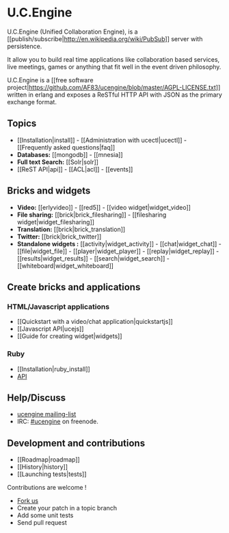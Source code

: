 # U.C.Engine

U.C.Engine (Unified Collaboration Engine), is a [[publish/subscribe|http://en.wikipedia.org/wiki/PubSub]] server with persistence.

It allow you to build real time applications like collaboration based services, live meetings, games or anything that fit well in the event driven philosophy.

U.C.Engine is a [[free software project|https://github.com/AF83/ucengine/blob/master/AGPL-LICENSE.txt]] written in erlang and exposes a ReSTful HTTP API with JSON as the primary exchange format.

## Topics

* [[Installation|install]] - [[Administration with ucectl|ucectl]] - [[Frequently asked questions|faq]]
* **Databases:** [[mongodb]] - [[mnesia]]
* **Full text Search:** [[Solr|solr]]
* [[ReST API|api]] - [[ACL|acl]] - [[events]]

## Bricks and widgets

* **Video:** [[erlyvideo]] - [[red5]] - [[video widget|widget_video]]
* **File sharing:** [[brick|brick_filesharing]] - [[filesharing widget|widget_filesharing]]
* **Translation:** [[brick|brick_translation]]
* **Twitter:** [[brick|brick_twitter]]
* **Standalone widgets :** [[activity|widget_activity]] - [[chat|widget_chat]] - [[file|widget_file]] - [[player|widget_player]] - [[replay|widget_replay]] - [[results|widget_results]] - [[search|widget_search]]  - [[whiteboard|widget_whiteboard]]

## Create bricks and applications

### HTML/Javascript applications

* [[Quickstart with a video/chat application|quickstartjs]]
* [[Javascript API|ucejs]]
* [[Guide for creating widget|widgets]]

### Ruby

* [[Installation|ruby_install]]
* [API](http://rdoc.info/github/AF83/ucengine.rb/master/frames)

## Help/Discuss

* [ucengine mailing-list](http://groups.google.com/group/ucengine)
* IRC: [#ucengine](irc:ucengine@irc.freenode.net) on freenode.

## Development and contributions

* [[Roadmap|roadmap]]
* [[History|history]]
* [[Launching tests|tests]]

Contributions are welcome !

* [Fork us](https://github.com/AF83/ucengine)
* Create your patch in a topic branch
* Add some unit tests
* Send pull request
